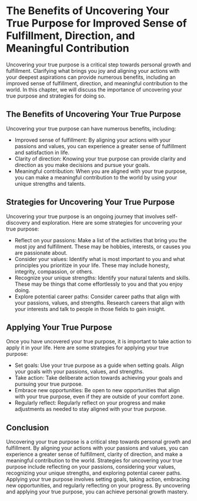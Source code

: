 The Benefits of Uncovering Your True Purpose for Improved Sense of Fulfillment, Direction, and Meaningful Contribution
===============================================================================================================================================================

Uncovering your true purpose is a critical step towards personal growth and fulfillment. Clarifying what brings you joy and aligning your actions with your deepest aspirations can provide numerous benefits, including an improved sense of fulfillment, direction, and meaningful contribution to the world. In this chapter, we will discuss the importance of uncovering your true purpose and strategies for doing so.

The Benefits of Uncovering Your True Purpose
--------------------------------------------

Uncovering your true purpose can have numerous benefits, including:

* Improved sense of fulfillment: By aligning your actions with your passions and values, you can experience a greater sense of fulfillment and satisfaction in life.
* Clarity of direction: Knowing your true purpose can provide clarity and direction as you make decisions and pursue your goals.
* Meaningful contribution: When you are aligned with your true purpose, you can make a meaningful contribution to the world by using your unique strengths and talents.

Strategies for Uncovering Your True Purpose
-------------------------------------------

Uncovering your true purpose is an ongoing journey that involves self-discovery and exploration. Here are some strategies for uncovering your true purpose:

* Reflect on your passions: Make a list of the activities that bring you the most joy and fulfillment. These may be hobbies, interests, or causes you are passionate about.
* Consider your values: Identify what is most important to you and what principles you prioritize in your life. These may include honesty, integrity, compassion, or others.
* Recognize your unique strengths: Identify your natural talents and skills. These may be things that come effortlessly to you and that you enjoy doing.
* Explore potential career paths: Consider career paths that align with your passions, values, and strengths. Research careers that align with your interests and talk to people in those fields to gain insight.

Applying Your True Purpose
--------------------------

Once you have uncovered your true purpose, it is important to take action to apply it in your life. Here are some strategies for applying your true purpose:

* Set goals: Use your true purpose as a guide when setting goals. Align your goals with your passions, values, and strengths.
* Take action: Take deliberate action towards achieving your goals and pursuing your true purpose.
* Embrace new opportunities: Be open to new opportunities that align with your true purpose, even if they are outside of your comfort zone.
* Regularly reflect: Regularly reflect on your progress and make adjustments as needed to stay aligned with your true purpose.

Conclusion
----------

Uncovering your true purpose is a critical step towards personal growth and fulfillment. By aligning your actions with your passions and values, you can experience a greater sense of fulfillment, clarity of direction, and make a meaningful contribution to the world. Strategies for uncovering your true purpose include reflecting on your passions, considering your values, recognizing your unique strengths, and exploring potential career paths. Applying your true purpose involves setting goals, taking action, embracing new opportunities, and regularly reflecting on your progress. By uncovering and applying your true purpose, you can achieve personal growth mastery.
